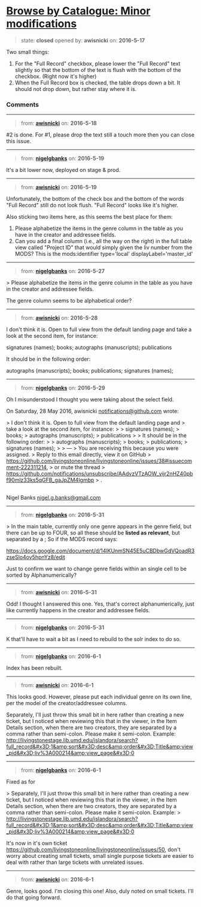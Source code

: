 # [Browse by Catalogue: Minor modifications](https://github.com/livingstoneonline/livingstoneonline/issues/38)

> state: **closed** opened by: **awisnicki** on: **2016-5-17**

Two small things:
1. For the &quot;Full Record&quot; checkbox, please lower the &quot;Full Record&quot; text slightly so that the bottom of the text is flush with the bottom of the checkbox. (Right now it&#x27;s higher)
2. When the Full Record box is checked, the table drops down a bit. It should not drop down, but rather stay where it is.


### Comments

---
> from: [**awisnicki**](https://github.com/livingstoneonline/livingstoneonline/issues/38#issuecomment-220101567) on: **2016-5-18**

#2 is done.
For #1, please drop the text still a touch more then you can close this issue.

---
> from: [**nigelgbanks**](https://github.com/livingstoneonline/livingstoneonline/issues/38#issuecomment-220311325) on: **2016-5-19**

It&#x27;s a bit lower now, deployed on stage &amp; prod.

---
> from: [**awisnicki**](https://github.com/livingstoneonline/livingstoneonline/issues/38#issuecomment-220323687) on: **2016-5-19**

Unfortunately, the bottom of the check box and the bottom of the words &quot;Full Record&quot; still do not look flush. &quot;Full Record&quot; looks like it&#x27;s higher.

Also sticking two items here, as this seems the best place for them:
1. Please alphabetize the items in the genre column in the table as you have in the creator and addressee fields.
2. Can you add a final column (i.e., all the way on the right) in the full table view called &quot;Project ID&quot; that would simply given the liv number from the MODS? This is the mods:identifier type&#x3D;&#x27;local&#x27; displayLabel&#x3D;&#x27;master_id&#x27;

---
> from: [**nigelgbanks**](https://github.com/livingstoneonline/livingstoneonline/issues/38#issuecomment-222267085) on: **2016-5-27**

&gt; Please alphabetize the items in the genre column in the table as you have in the creator and addressee fields.

The genre column seems to be alphabetical order?

---
> from: [**awisnicki**](https://github.com/livingstoneonline/livingstoneonline/issues/38#issuecomment-222311214) on: **2016-5-28**

I don&#x27;t think it is. Open to full view from the default landing page and take a look at the second item, for instance:

signatures (names);
books;
autographs (manuscripts);
publications

It should be in the following order:

autographs (manuscripts);
books;
publications;
signatures (names);

---
> from: [**nigelgbanks**](https://github.com/livingstoneonline/livingstoneonline/issues/38#issuecomment-222349720) on: **2016-5-29**

Oh I misunderstood I thought you were taking about the select field.

On Saturday, 28 May 2016, awisnicki notifications@github.com wrote:

&gt; I don&#x27;t think it is. Open to full view from the default landing page and
&gt; take a look at the second item, for instance:
&gt; 
&gt; signatures (names);
&gt; books;
&gt; autographs (manuscripts);
&gt; publications
&gt; 
&gt; It should be in the following order:
&gt; 
&gt; autographs (manuscripts);
&gt; books;
&gt; publications;
&gt; signatures (names);
&gt; 
&gt; —
&gt; You are receiving this because you were assigned.
&gt; Reply to this email directly, view it on GitHub
&gt; https://github.com/livingstoneonline/livingstoneonline/issues/38#issuecomment-222311214,
&gt; or mute the thread
&gt; https://github.com/notifications/unsubscribe/AAdvzVTzAOW_yijr2nHZ40pbf90mlz33ks5qGFB_gaJpZM4Igmbp
&gt; .

## 

Nigel Banks
nigel.g.banks@gmail.com

---
> from: [**nigelgbanks**](https://github.com/livingstoneonline/livingstoneonline/issues/38#issuecomment-222729758) on: **2016-5-31**

&gt; In the main table, currently only one genre appears in the genre field, but there can be up to FOUR, so all these should be **listed as relevant**, but separated by a ;  So if the MODS record says:

https://docs.google.com/document/d/14lKUnmSN45E5uCBDbwGdVQoadR3zseSlo4oy5hpnYz8/edit

Just to confirm we want to change genre fields within an single cell to be sorted by Alphanumerically?

---
> from: [**awisnicki**](https://github.com/livingstoneonline/livingstoneonline/issues/38#issuecomment-222759722) on: **2016-5-31**

Odd! I thought I answered this one. Yes, that&#x27;s correct alphanumerically, just like currently happens in the creator and addressee fields.

---
> from: [**nigelgbanks**](https://github.com/livingstoneonline/livingstoneonline/issues/38#issuecomment-222761288) on: **2016-5-31**

K that&#x27;ll have to wait a bit as I need to rebuild to the solr index to do so.

---
> from: [**nigelgbanks**](https://github.com/livingstoneonline/livingstoneonline/issues/38#issuecomment-223030332) on: **2016-6-1**

Index has been rebuilt.

---
> from: [**awisnicki**](https://github.com/livingstoneonline/livingstoneonline/issues/38#issuecomment-223079650) on: **2016-6-1**

This looks good. However, please put each individual genre on its own line, per the model of the creator/addressee columns.

Separately, I&#x27;ll just throw this small bit in here rather than creating a new ticket, but I noticed when reviewing this that in the viewer, in the Item Details section, when there are two creators, they are separated by a comma rather than semi-colon. Please make it semi-colon. Example:
http://livingstonestage.lib.umd.edu/islandora/search?full_record&#x3D;1&amp;sort&#x3D;desc&amp;order&#x3D;Title&amp;view_pid&#x3D;liv%3A000214&amp;view_page&#x3D;0

---
> from: [**nigelgbanks**](https://github.com/livingstoneonline/livingstoneonline/issues/38#issuecomment-223133416) on: **2016-6-1**

Fixed as for

&gt; Separately, I&#x27;ll just throw this small bit in here rather than creating a new ticket, but I noticed when reviewing this that in the viewer, in the Item Details section, when there are two creators, they are separated by a comma rather than semi-colon. Please make it semi-colon. Example:
&gt; http://livingstonestage.lib.umd.edu/islandora/search?full_record&#x3D;1&amp;sort&#x3D;desc&amp;order&#x3D;Title&amp;view_pid&#x3D;liv%3A000214&amp;view_page&#x3D;0

It&#x27;s now in it&#x27;s own ticket https://github.com/livingstoneonline/livingstoneonline/issues/50, don&#x27;t worry about creating small tickets, small single purpose tickets are easier to deal with rather than large tickets with unrelated issues.

---
> from: [**awisnicki**](https://github.com/livingstoneonline/livingstoneonline/issues/38#issuecomment-223138086) on: **2016-6-1**

Genre, looks good. I&#x27;m closing this one! Also, duly noted on small tickets. I&#x27;ll do that going forward.

